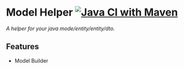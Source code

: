 # Model Helper [![Java CI with Maven](https://github.com/edjona/model-helper/actions/workflows/maven.yml/badge.svg)](https://github.com/edjona/model-helper/actions/workflows/maven.yml)
*A helper for your java mode/entity/entity/dto.*


## Features

* Model Builder
